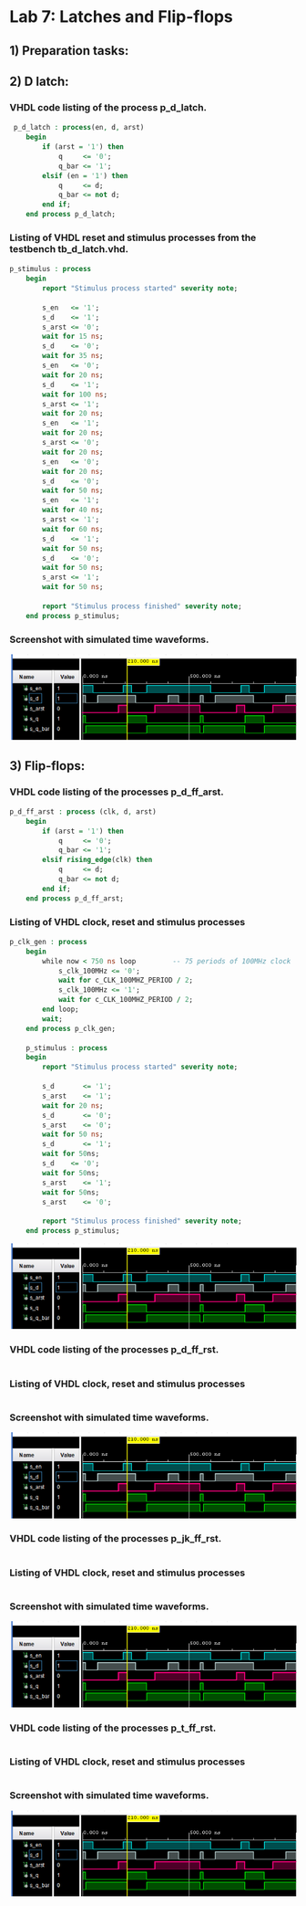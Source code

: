 # Lab 7: Latches and Flip-flops

## 1) Preparation tasks:




## 2) D latch:
###  VHDL code listing of the process p_d_latch.
```VHDL
 p_d_latch : process(en, d, arst)
    begin
        if (arst = '1') then
            q     <= '0';
            q_bar <= '1';
        elsif (en = '1') then
            q     <= d;
            q_bar <= not d;        
        end if;
    end process p_d_latch;
```

### Listing of VHDL reset and stimulus processes from the testbench tb_d_latch.vhd.
```VHDL
p_stimulus : process
    begin
        report "Stimulus process started" severity note;
        
        s_en   <= '1';
        s_d    <= '1';
        s_arst <= '0';
        wait for 15 ns;
        s_d    <= '0';
        wait for 35 ns;
        s_en   <= '0';
        wait for 20 ns;
        s_d    <= '1';
        wait for 100 ns;
        s_arst <= '1';
        wait for 20 ns;
        s_en   <= '1';
        wait for 20 ns;
        s_arst <= '0';
        wait for 20 ns;
        s_en   <= '0';
        wait for 20 ns;
        s_d    <= '0';
        wait for 50 ns;
        s_en   <= '1';
        wait for 40 ns;
        s_arst <= '1';
        wait for 60 ns;
        s_d    <= '1';
        wait for 50 ns;
        s_d    <= '0';
        wait for 50 ns;
        s_arst <= '1';
        wait for 50 ns;
        
        report "Stimulus process finished" severity note;
    end process p_stimulus;
```

### Screenshot with simulated time waveforms.
![obr1](Images/d_latch.png)


## 3) Flip-flops:
###  VHDL code listing of the processes p_d_ff_arst.
```VHDL
p_d_ff_arst : process (clk, d, arst)
    begin
        if (arst = '1') then
            q     <= '0';
            q_bar <= '1';
        elsif rising_edge(clk) then
            q     <= d;
            q_bar <= not d;        
        end if;
    end process p_d_ff_arst;
```
### Listing of VHDL clock, reset and stimulus processes
```VHDL
p_clk_gen : process
    begin
        while now < 750 ns loop         -- 75 periods of 100MHz clock
            s_clk_100MHz <= '0';
            wait for c_CLK_100MHZ_PERIOD / 2;
            s_clk_100MHz <= '1';
            wait for c_CLK_100MHZ_PERIOD / 2;
        end loop;
        wait;
    end process p_clk_gen;
    
    p_stimulus : process
    begin
        report "Stimulus process started" severity note;
              
        s_d       <= '1';
        s_arst    <= '1';
        wait for 20 ns;
        s_d       <= '0';
        s_arst    <= '0';
        wait for 50 ns;
        s_d       <= '1';
        wait for 50ns;
        s_d    <= '0';
        wait for 50ns;
        s_arst    <= '1';
        wait for 50ns;
        s_arst    <= '0';
 
        report "Stimulus process finished" severity note;
    end process p_stimulus;
```
![obr1](Images/d_latch.png)

### VHDL code listing of the processes p_d_ff_rst.
```VHDL

```
### Listing of VHDL clock, reset and stimulus processes
```VHDL

```

### Screenshot with simulated time waveforms.
![obr1](Images/d_latch.png)

### VHDL code listing of the processes p_jk_ff_rst.
```VHDL

```
### Listing of VHDL clock, reset and stimulus processes
```VHDL

```

### Screenshot with simulated time waveforms.
![obr1](Images/d_latch.png)

### VHDL code listing of the processes p_t_ff_rst.
```VHDL

```
### Listing of VHDL clock, reset and stimulus processes
```VHDL

```

### Screenshot with simulated time waveforms.
![obr1](Images/d_latch.png)


